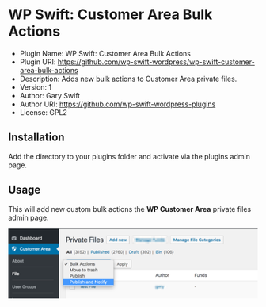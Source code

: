 # WP Swift: Customer Area Bulk Actions

 * Plugin Name: WP Swift: Customer Area Bulk Actions
 * Plugin URI: https://github.com/wp-swift-wordpress/wp-swift-customer-area-bulk-actions
 * Description: Adds new bulk actions to Customer Area private files.
 * Version: 1
 * Author: Gary Swift
 * Author URI: https://github.com/wp-swift-wordpress-plugins
 * License: GPL2

## Installation

Add the directory to your plugins folder and activate via the plugins admin page.

## Usage

This will add new custom bulk actions the **WP Customer Area** private files admin page.

![alt text][logo]

[logo]: image.png "New Bulk Actions"